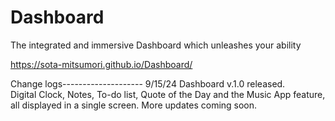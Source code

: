 # Dashboard
The integrated and immersive Dashboard which unleashes your ability

https://sota-mitsumori.github.io/Dashboard/

Change logs--------------------
9/15/24 Dashboard v.1.0 released.  
        Digital Clock, Notes, To-do list, Quote of the Day and the Music App feature, all displayed in a single screen. 
        More updates coming soon. 
